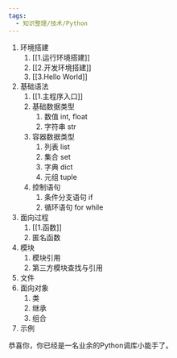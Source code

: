 ```yaml
---
tags:
  - 知识整理/技术/Python
---
```

1. 环境搭建
	1. [[1.运行环境搭建]]
	2. [[2.开发环境搭建]]
	3. [[3.Hello World]]
2. 基础语法
	1. [[1.主程序入口]]
	2. 基础数据类型
		1. 数值 int, float
		2. 字符串 str
	3. 容器数据类型
		1. 列表 list
		2. 集合 set
		3. 字典 dict
		4. 元组 tuple
	4. 控制语句
		1. 条件分支语句 if
		2. 循环语句 for while
3. 面向过程
	1. [[1.函数]]
	2. 匿名函数
4. 模块
	1. 模块引用
	2. 第三方模块查找与引用
5. 文件
6. 面向对象
	1. 类
	2. 继承
	3. 组合
7. 示例

恭喜你，你已经是一名业余的Python调库小能手了。
